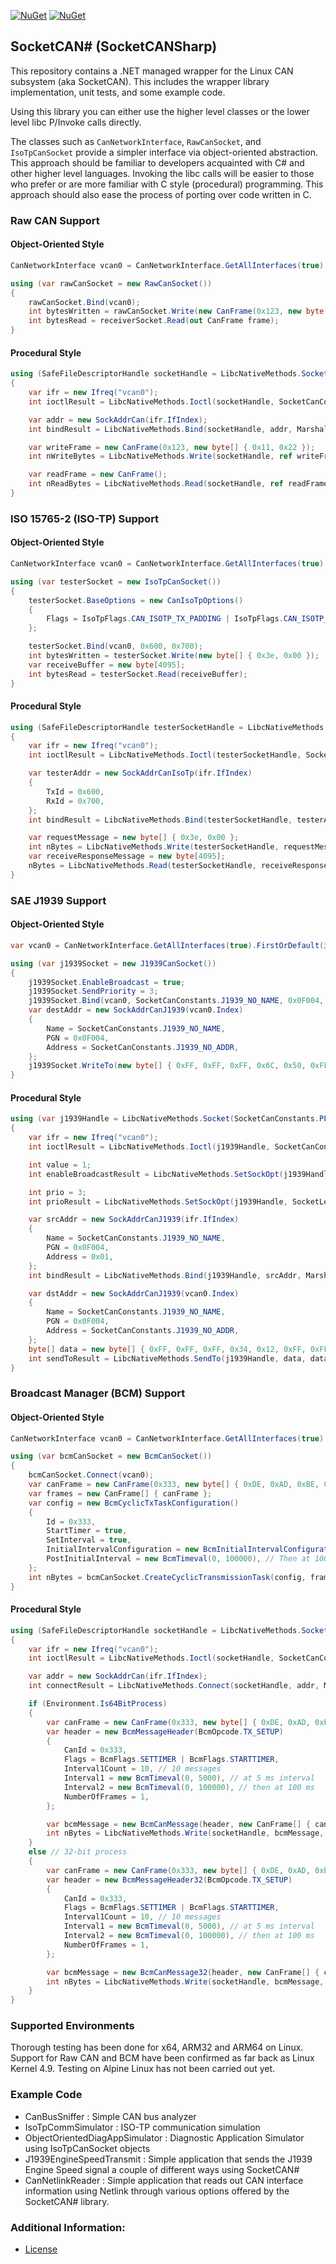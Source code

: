 [![NuGet](https://img.shields.io/nuget/v/SocketCANSharp.svg)](https://www.nuget.org/packages/SocketCANSharp)
[![NuGet](https://img.shields.io/nuget/dt/SocketCANSharp.svg)](https://www.nuget.org/packages/SocketCANSharp)

## SocketCAN# (SocketCANSharp)

This repository contains a .NET managed wrapper for the Linux CAN subsystem (aka SocketCAN). This includes the wrapper library implementation, unit tests, and some example code.

Using this library you can either use the higher level classes or the lower level libc P/Invoke calls directly. 

The classes such as `CanNetworkInterface`, `RawCanSocket`, and `IsoTpCanSocket` provide a simpler interface via object-oriented abstraction. This approach should be familiar to developers acquainted with C# and other higher level languages. Invoking the libc calls will be easier to those who prefer or are more familiar with C style (procedural) programming. This approach should also ease the process of porting over code written in C.

### Raw CAN Support

#### Object-Oriented Style
```cs
CanNetworkInterface vcan0 = CanNetworkInterface.GetAllInterfaces(true).First(iface => iface.Name.Equals("vcan0"));

using (var rawCanSocket = new RawCanSocket())
{
    rawCanSocket.Bind(vcan0);
    int bytesWritten = rawCanSocket.Write(new CanFrame(0x123, new byte[] { 0x45, 0x67, 0x89, 0xab, 0xcd, 0xef }));
    int bytesRead = receiverSocket.Read(out CanFrame frame);
}
```

#### Procedural Style
```cs
using (SafeFileDescriptorHandle socketHandle = LibcNativeMethods.Socket(SocketCanConstants.PF_CAN, SocketType.Raw, SocketCanProtocolType.CAN_RAW))
{
    var ifr = new Ifreq("vcan0");
    int ioctlResult = LibcNativeMethods.Ioctl(socketHandle, SocketCanConstants.SIOCGIFINDEX, ifr);

    var addr = new SockAddrCan(ifr.IfIndex);
    int bindResult = LibcNativeMethods.Bind(socketHandle, addr, Marshal.SizeOf(typeof(SockAddrCan)));

    var writeFrame = new CanFrame(0x123, new byte[] { 0x11, 0x22 });
    int nWriteBytes = LibcNativeMethods.Write(socketHandle, ref writeFrame, Marshal.SizeOf(typeof(CanFrame)));

    var readFrame = new CanFrame();
    int nReadBytes = LibcNativeMethods.Read(socketHandle, ref readFrame, Marshal.SizeOf(typeof(CanFrame)));
}
```

### ISO 15765-2 (ISO-TP) Support

#### Object-Oriented Style
```cs
CanNetworkInterface vcan0 = CanNetworkInterface.GetAllInterfaces(true).First(iface => iface.Name.Equals("vcan0"));

using (var testerSocket = new IsoTpCanSocket())
{
    testerSocket.BaseOptions = new CanIsoTpOptions()
    {
        Flags = IsoTpFlags.CAN_ISOTP_TX_PADDING | IsoTpFlags.CAN_ISOTP_WAIT_TX_DONE,
    };

    testerSocket.Bind(vcan0, 0x600, 0x700);
    int bytesWritten = testerSocket.Write(new byte[] { 0x3e, 0x00 });
    var receiveBuffer = new byte[4095];
    int bytesRead = testerSocket.Read(receiveBuffer);
}
```

#### Procedural Style
```cs
using (SafeFileDescriptorHandle testerSocketHandle = LibcNativeMethods.Socket(SocketCanConstants.PF_CAN, SocketType.Dgram, SocketCanProtocolType.CAN_ISOTP))
{
    var ifr = new Ifreq("vcan0");
    int ioctlResult = LibcNativeMethods.Ioctl(testerSocketHandle, SocketCanConstants.SIOCGIFINDEX, ifr);

    var testerAddr = new SockAddrCanIsoTp(ifr.IfIndex)
    {
        TxId = 0x600,
        RxId = 0x700,
    };
    int bindResult = LibcNativeMethods.Bind(testerSocketHandle, testerAddr, Marshal.SizeOf(typeof(SockAddrCanIsoTp)));

    var requestMessage = new byte[] { 0x3e, 0x00 };
    int nBytes = LibcNativeMethods.Write(testerSocketHandle, requestMessage, requestMessage.Length);
    var receiveResponseMessage = new byte[4095];
    nBytes = LibcNativeMethods.Read(testerSocketHandle, receiveResponseMessage, receiveResponseMessage.Length);
}
```

### SAE J1939 Support

#### Object-Oriented Style
```cs
var vcan0 = CanNetworkInterface.GetAllInterfaces(true).FirstOrDefault(iface => iface.Name.Equals("vcan0"));

using (var j1939Socket = new J1939CanSocket())
{
    j1939Socket.EnableBroadcast = true;
    j1939Socket.SendPriority = 3;
    j1939Socket.Bind(vcan0, SocketCanConstants.J1939_NO_NAME, 0x0F004, 0x01);
    var destAddr = new SockAddrCanJ1939(vcan0.Index)
    {
        Name = SocketCanConstants.J1939_NO_NAME,
        PGN = 0x0F004,
        Address = SocketCanConstants.J1939_NO_ADDR,
    };
    j1939Socket.WriteTo(new byte[] { 0xFF, 0xFF, 0xFF, 0x6C, 0x50, 0xFF, 0xFF, 0xFF }, MessageFlags.None, destAddr);
}
```

#### Procedural Style
```cs
using (var j1939Handle = LibcNativeMethods.Socket(SocketCanConstants.PF_CAN, SocketType.Dgram, SocketCanProtocolType.CAN_J1939))
{
    var ifr = new Ifreq("vcan0");
    int ioctlResult = LibcNativeMethods.Ioctl(j1939Handle, SocketCanConstants.SIOCGIFINDEX, ifr);

    int value = 1;
    int enableBroadcastResult = LibcNativeMethods.SetSockOpt(j1939Handle, SocketLevel.SOL_SOCKET, SocketLevelOptions.SO_BROADCAST, ref value, Marshal.SizeOf(typeof(int)));

    int prio = 3;
    int prioResult = LibcNativeMethods.SetSockOpt(j1939Handle, SocketLevel.SOL_CAN_J1939, J1939SocketOptions.SO_J1939_SEND_PRIO, ref prio, Marshal.SizeOf(typeof(int)));

    var srcAddr = new SockAddrCanJ1939(ifr.IfIndex)
    {
        Name = SocketCanConstants.J1939_NO_NAME,
        PGN = 0x0F004,
        Address = 0x01,
    };
    int bindResult = LibcNativeMethods.Bind(j1939Handle, srcAddr, Marshal.SizeOf(typeof(SockAddrCanJ1939)));;

    var dstAddr = new SockAddrCanJ1939(vcan0.Index)
    {
        Name = SocketCanConstants.J1939_NO_NAME,
        PGN = 0x0F004,
        Address = SocketCanConstants.J1939_NO_ADDR,
    };
    byte[] data = new byte[] { 0xFF, 0xFF, 0xFF, 0x34, 0x12, 0xFF, 0xFF, 0xFF };
    int sendToResult = LibcNativeMethods.SendTo(j1939Handle, data, data.Length, MessageFlags.None, dstAddr, Marshal.SizeOf(typeof(SockAddrCanJ1939)));
}
```

### Broadcast Manager (BCM) Support

#### Object-Oriented Style
```cs
CanNetworkInterface vcan0 = CanNetworkInterface.GetAllInterfaces(true).First(iface => iface.Name.Equals("vcan0"));

using (var bcmCanSocket = new BcmCanSocket())
{
    bcmCanSocket.Connect(vcan0);
    var canFrame = new CanFrame(0x333, new byte[] { 0xDE, 0xAD, 0xBE, 0xEF });
    var frames = new CanFrame[] { canFrame };
    var config = new BcmCyclicTxTaskConfiguration()
    {
        Id = 0x333,
        StartTimer = true,
        SetInterval = true,
        InitialIntervalConfiguration = new BcmInitialIntervalConfiguration(10, new BcmTimeval(0, 5000)), // 10 messages at 5 ms
        PostInitialInterval = new BcmTimeval(0, 100000), // Then at 100 ms
    };
    int nBytes = bcmCanSocket.CreateCyclicTransmissionTask(config, frames);
}
```

#### Procedural Style
```cs
using (SafeFileDescriptorHandle socketHandle = LibcNativeMethods.Socket(SocketCanConstants.PF_CAN, SocketType.Dgram, SocketCanProtocolType.CAN_BCM))
{
    var ifr = new Ifreq("vcan0");
    int ioctlResult = LibcNativeMethods.Ioctl(socketHandle, SocketCanConstants.SIOCGIFINDEX, ifr);

    var addr = new SockAddrCan(ifr.IfIndex);
    int connectResult = LibcNativeMethods.Connect(socketHandle, addr, Marshal.SizeOf(typeof(SockAddrCan)));

    if (Environment.Is64BitProcess)
    {
        var canFrame = new CanFrame(0x333, new byte[] { 0xDE, 0xAD, 0xBE, 0xEF });
        var header = new BcmMessageHeader(BcmOpcode.TX_SETUP)
        {
            CanId = 0x333,
            Flags = BcmFlags.SETTIMER | BcmFlags.STARTTIMER,
            Interval1Count = 10, // 10 messages
            Interval1 = new BcmTimeval(0, 5000), // at 5 ms interval
            Interval2 = new BcmTimeval(0, 100000), // then at 100 ms
            NumberOfFrames = 1,
        };

        var bcmMessage = new BcmCanMessage(header, new CanFrame[] { canFrame });
        int nBytes = LibcNativeMethods.Write(socketHandle, bcmMessage, Marshal.SizeOf(bcmMessage));
    }
    else // 32-bit process
    {
        var canFrame = new CanFrame(0x333, new byte[] { 0xDE, 0xAD, 0xBE, 0xEF });
        var header = new BcmMessageHeader32(BcmOpcode.TX_SETUP)
        {
            CanId = 0x333,
            Flags = BcmFlags.SETTIMER | BcmFlags.STARTTIMER,
            Interval1Count = 10, // 10 messages
            Interval1 = new BcmTimeval(0, 5000), // at 5 ms interval
            Interval2 = new BcmTimeval(0, 100000), // then at 100 ms
            NumberOfFrames = 1,
        };

        var bcmMessage = new BcmCanMessage32(header, new CanFrame[] { canFrame });
        int nBytes = LibcNativeMethods.Write(socketHandle, bcmMessage, Marshal.SizeOf(bcmMessage));
    }
}
```

### Supported Environments
Thorough testing has been done for x64, ARM32 and ARM64 on Linux. Support for Raw CAN and BCM have been confirmed as far back as Linux Kernel 4.9. Testing on Alpine Linux has not been carried out yet.

### Example Code

* CanBusSniffer : Simple CAN bus analyzer
* IsoTpCommSimulator : ISO-TP communication simulation
* ObjectOrientedDiagAppSimulator : Diagnostic Application Simulator using IsoTpCanSocket objects
* J1939EngineSpeedTransmit : Simple application that sends the J1939 Engine Speed signal a couple of different ways using SocketCAN#
* CanNetlinkReader : Simple application that reads out CAN interface information using Netlink through various options offered by the SocketCAN# library. 


### Additional Information:

* [License](LICENSE.md)